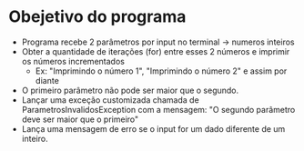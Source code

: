 # Obejetivo do programa

- Programa recebe 2 parâmetros por input no terminal -> numeros inteiros
- Obter a quantidade de iterações (for) entre esses 2 números e imprimir os números incrementados
    - Ex: "Imprimindo o número 1", "Imprimindo o número 2" e assim por diante
- O primeiro parâmetro não pode ser maior que o segundo.
- Lançar uma exceção customizada chamada de ParametrosInvalidosException com a mensagem: "O segundo parâmetro deve ser maior que o primeiro"
- Lança uma mensagem de erro se o input for um dado diferente de um inteiro.
